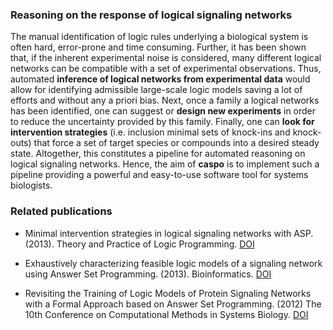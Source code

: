 ### Reasoning on the response of logical signaling networks

The manual identification of logic rules underlying a biological system is
often hard, error-prone and time consuming. 
Further, it has been shown that, if the inherent experimental noise is considered, many different logical networks
can be compatible with a set of experimental observations. 
Thus, automated **inference of logical networks from experimental data** would allow for
identifying admissible large-scale logic models saving a lot of efforts and without any a priori bias. 
Next, once a family a logical networks has been identified, one can suggest or **design new experiments** in order to reduce the uncertainty provided by this family.
Finally, one can **look for intervention strategies** (i.e. inclusion minimal sets of knock-ins and knock-outs) that force
a set of target species or compounds into a desired steady state. 
Altogether, this constitutes a pipeline for automated reasoning on logical signaling networks. 
Hence, the aim of **caspo** is to implement such a pipeline providing a powerful and easy-to-use software tool for systems biologists.

### Related publications

* Minimal intervention strategies in logical signaling networks with ASP. (2013). Theory and Practice of Logic Programming. [DOI](http://dx.doi.org/10.1017/S1471068413000422)

* Exhaustively characterizing feasible logic models of a signaling network using Answer Set Programming. (2013). Bioinformatics. [DOI](http://dx.doi.org/10.1093/bioinformatics/btt393)

* Revisiting the Training of Logic Models of Protein Signaling Networks with a Formal Approach based on Answer Set Programming. (2012) The 10th Conference on Computational Methods in Systems Biology. [DOI](http://dx.doi.org/10.1007/978-3-642-33636-2_20)
